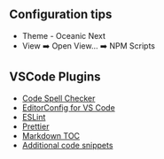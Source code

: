 ## Configuration tips
- Theme - Oceanic Next
- View :arrow_right: Open View... :arrow_right: NPM Scripts

## VSCode Plugins
* [Code Spell Checker](https://github.com/streetsidesoftware/vscode-spell-checker)
* [EditorConfig for VS Code](https://github.com/editorconfig/editorconfig-vscode)
* [ESLint](https://github.com/Microsoft/vscode-eslint)
* [Prettier](https://github.com/prettier/prettier-vscode)
* [Markdown TOC](https://github.com/joffreykern/vscode-markdown-toc)
* [Additional code snippets](https://github.com/xabikos/vscode-javascript)
